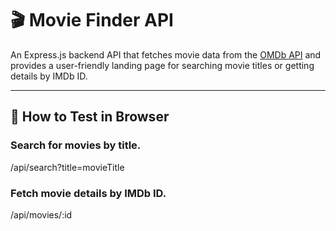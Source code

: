 # 🎬 Movie Finder API

An Express.js backend API that fetches movie data from the [OMDb API](https://www.omdbapi.com/) and provides a user-friendly landing page for searching movie titles or getting details by IMDb ID.

---

## 🚀 How to Test in Browser

### Search for movies by title.
/api/search?title=movieTitle

### Fetch movie details by IMDb ID.
/api/movies/:id
